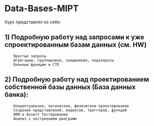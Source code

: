 # Data-Bases-MIPT

Курс представлял из себя:

##    1) Подробную работу над запросами к уже спроектированным базам данных (см. HW)
        Простые запросы
        Агрегации, группировки, соединения, подзапросы
        Оконные функции и CTE
        
##   2) Подробную работу над проектированием собственной базы данных (База данных банка):
        Концептуальное, логическое, физическое проектирование
        Создание представлений, индексов, триггеров, функций
        ORM и Assert Тестирование
        Анализ с построением диаграмм

